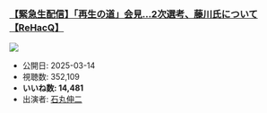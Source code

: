 ### [【緊急生配信】「再生の道」会見…2次選考、藤川氏について【ReHacQ】](https://www.youtube.com/watch?v=-X-oDmsc8G0)
[![](https://img.youtube.com/vi/-X-oDmsc8G0/sddefault.jpg)](https://www.youtube.com/watch?v=-X-oDmsc8G0)
-   公開日: 2025-03-14
-   視聴数: 352,109
-   **いいね数: 14,481**
-   出演者: [石丸伸二](/rehacq_fan/people/石丸伸二 "wikilink")
